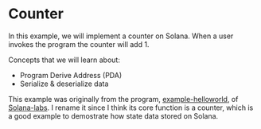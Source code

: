 # Counter

In this example, we will implement a counter on Solana. 
When a user invokes the program the counter will add 1.

Concepts that we will learn about:
- Program Derive Address (PDA)
- Serialize & deserialize data

This example was originally from the program, [example-helloworld](https://github.com/solana-labs/example-helloworld), of [Solana-labs](https://github.com/solana-labs). I rename it since I think its core function is a counter, which is a good example to demostrate how state data stored on Solana.